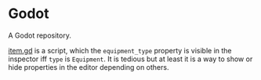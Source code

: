 # Godot
A Godot repository.

[item.gd](https://github.com/sksourcedata/godot/blob/main/src/resource/item.gd) is a script, which the `equipment_type` property is visible in the inspector iff `type` is `Equipment`. It is tedious but at least it is a way to show or hide properties in the editor depending on others.
